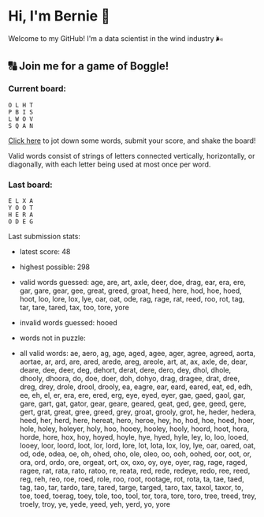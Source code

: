 # Hi, I'm Bernie 👋

Welcome to my GitHub! I'm a data scientist in the wind industry 🌬️

## 🔠 Join me for a game of Boggle!

### Current board:

```
O L H T 
P B I S 
L W O V 
S Q A N 
```

[Click here](https://github.com/bernardbeckerman/bernardbeckerman/issues/new?title=shake&body=O%20L%20H%20T%20%0AP%20B%20I%20%20S%20%0AL%20W%20O%20V%20%0AS%20Q%20A%20N%20%0A%0AWrite%20a%20comma-separated%20list%20of%20words%20below%2C%20then%20hit%20submit%20to%20score.%0ADelete%20this%20line%20and%20everything%20above%20before%20submitting.%0A%0A) to jot down some words, submit your score, and shake the board!

Valid words consist of strings of letters connected vertically, horizontally, or diagonally, with each letter being used at most once per word.

### Last board:

```
E L X A 
Y O O T 
H E R A 
O D E G 
```

Last submission stats:
* latest score: 48
* highest possible: 298
* valid words guessed:
age, are, art, axle, deer, doe, drag, ear, era, ere, gar, gare, gear, gee, great, greed, groat, heed, here, hod, hoe, hoed, hoot, loo, lore, lox, lye, oar, oat, ode, rag, rage, rat, reed, roo, rot, tag, tar, tare, tared, tax, too, tore, yore
* invalid words guessed:
hooed
* words not in puzzle:

* all valid words:
ae, aero, ag, age, aged, agee, ager, agree, agreed, aorta, aortae, ar, ard, are, ared, arede, areg, areole, art, at, ax, axle, de, dear, deare, dee, deer, deg, dehort, derat, dere, dero, dey, dhol, dhole, dhooly, dhoora, do, doe, doer, doh, dohyo, drag, dragee, drat, dree, dreg, drey, drole, drool, drooly, ea, eagre, ear, eard, eared, eat, ed, edh, ee, eh, el, er, era, ere, ered, erg, eye, eyed, eyer, gae, gaed, gaol, gar, gare, gart, gat, gator, gear, geare, geared, geat, ged, gee, geed, gere, gert, grat, great, gree, greed, grey, groat, grooly, grot, he, heder, hedera, heed, her, herd, here, hereat, hero, heroe, hey, ho, hod, hoe, hoed, hoer, hole, holey, holeyer, holy, hoo, hooey, hooley, hooly, hoord, hoot, hora, horde, hore, hox, hoy, hoyed, hoyle, hye, hyed, hyle, ley, lo, loo, looed, looey, loor, loord, loot, lor, lord, lore, lot, lota, lox, loy, lye, oar, oared, oat, od, ode, odea, oe, oh, ohed, oho, ole, oleo, oo, ooh, oohed, oor, oot, or, ora, ord, ordo, ore, orgeat, ort, ox, oxo, oy, oye, oyer, rag, rage, raged, ragee, rat, rata, rato, ratoo, re, reata, red, rede, redeye, redo, ree, reed, reg, reh, reo, roe, roed, role, roo, root, rootage, rot, rota, ta, tae, taed, tag, tao, tar, tardo, tare, tared, targe, targed, taro, tax, taxol, taxor, to, toe, toed, toerag, toey, tole, too, tool, tor, tora, tore, toro, tree, treed, trey, troely, troy, ye, yede, yeed, yeh, yerd, yo, yore